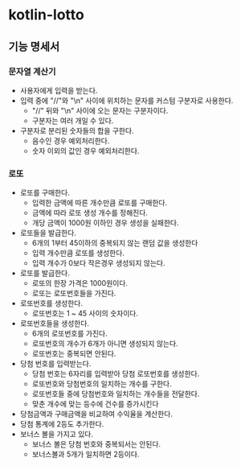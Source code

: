 
# kotlin-lotto

## 기능 명세서

### 문자열 계산기
- 사용자에게 입력을 받는다.
- 입력 중에 "//"와 "\n" 사이에 위치하는 문자를 커스텀 구분자로 사용한다.
    - "//" 뒤와 "\n" 사이에 오는 문자는 구분자이다.
    - 구분자는 여러 개일 수 있다.
- 구분자로 분리된 숫자들의 합을 구한다.
    - 음수인 경우 예외처리한다.
    - 숫자 이외의 값인 경우 예외처리한다.


### 로또
- 로또를 구매한다.
    - 입력한 금액에 따른 개수만큼 로또를 구매한다.
    - 금액에 따라 로또 생성 개수를 정해진다.
    - 개당 금액이 1000원 이하인 경우 생성을 실패한다.
- 로또들을 발급한다.
    - 6개의 1부터 45이하의 중복되지 않는 랜덤 값을 생성한다
    - 입력 개수만큼 로또를 생성한다.
    - 입력 개수가 0보다 작은경우 생성되지 않는다.
- 로또를 발급한다.
    - 로또의 한장 가격은 1000원이다.
    - 로또는 로또번호들을 가진다.
- 로또번호를 생성한다. 
    - 로또번호는 1 ~ 45 사이의 숫자이다.
- 로또번호들을 생성한다.
    - 6개의 로또번호를 가진다.
    - 로또번호의 개수가 6개가 아니면 생성되지 않는다. 
    - 로또번호는 중복되면 안된다.
- 당첨 번호를 입력받는다.
    - 당첨 번호는 6자리를 입력받아 당첨 로또번호를 생성한다.
    - 로또번호와 당첨번호의 일치하는 개수를 구한다.
    - 로또번호들 중에 당첨번호와 일치하는 개수들을 전달한다.
    - 맞춘 개수에 맞는 등수에 건수를 증가시킨다
- 당첨금액과 구매금액을 비교하여 수익율을 계산한다.
- 당첨 통계에 2등도 추가한다.
- 보너스 볼을 가지고 있다.
    - 보너스 볼은 당첨 번호와 중복되서는 안된다.
    - 보너스볼과 5개가 일치하면 2등이다.
